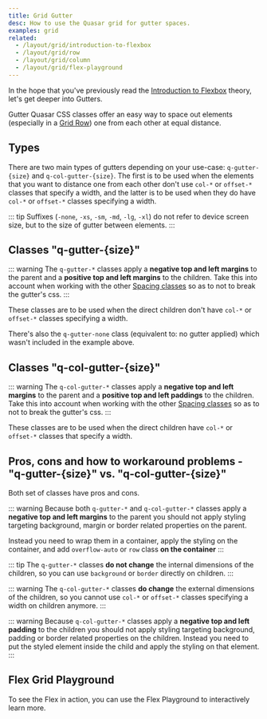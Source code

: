 ```yaml
---
title: Grid Gutter
desc: How to use the Quasar grid for gutter spaces.
examples: grid
related:
  - /layout/grid/introduction-to-flexbox
  - /layout/grid/row
  - /layout/grid/column
  - /layout/grid/flex-playground
---
```


In the hope that you've previously read the [Introduction to Flexbox](/layout/grid/introduction-to-flexbox) theory, let's get deeper into Gutters.

Gutter Quasar CSS classes offer an easy way to space out elements (especially in a [Grid Row](/layout/grid/row)) one from each other at equal distance.

## Types
There are two main types of gutters depending on your use-case: `q-gutter-{size}` and `q-col-gutter-{size}`. The first is to be used when the elements that you want to distance one from each other don't use `col-*` or `offset-*` classes that specify a width, and the latter is to be used when they do have `col-*` or `offset-*` classes specifying a width.

::: tip
Suffixes (`-none`, `-xs`, `-sm`, `-md`, `-lg`, `-xl`) do not refer to device screen size, but to the size of gutter between elements.
:::

## Classes "q-gutter-{size}"

::: warning
The `q-gutter-*` classes apply a **negative top and left margins** to the parent and a **positive top and left margins** to the children. Take this into account when working with the other [Spacing classes](/style/spacing) so as to not to break the gutter's css.
:::

These classes are to be used when the direct children don't have `col-*` or `offset-*` classes specifying a width.

<DocExample title="Sizes for q-gutter" file="GutterSize" />

There's also the `q-gutter-none` class (equivalent to: no gutter applied) which wasn't included in the example above.

<DocExample title="Horizontal only q-gutter" file="GutterHorizontal" />

<DocExample title="Vertical only q-gutter" file="GutterVertical" />

<DocExample title="Mixed horizontal and vertical q-gutter" file="GutterMixed" />

## Classes "q-col-gutter-{size}"

::: warning
The `q-col-gutter-*` classes apply a **negative top and left margins** to the parent and a **positive top and left paddings** to the children. Take this into account when working with the other [Spacing classes](/style/spacing) so as to not to break the gutter's css.
:::

These classes are to be used when the direct children have `col-*` or `offset-*` classes that specify a width.

<DocExample title="Sizes for q-col-gutter" file="ColGutterSize" />

<DocExample title="Horizontal only q-col-gutter" file="ColGutterHorizontal" />

<DocExample title="Vertical only q-col-gutter" file="ColGutterVertical" />

<DocExample title="Mixed horizontal and vertical q-col-gutter" file="ColGutterMixed" />

## Pros, cons and how to workaround problems - "q-gutter-{size}" vs. "q-col-gutter-{size}"

Both set of classes have pros and cons.

::: warning
Because both `q-gutter-*` and `q-col-gutter-*` classes apply a **negative top and left margins** to the parent you should not apply styling targeting background, margin or border related properties on the parent.

Instead you need to wrap them in a container, apply the styling on the container, and add `overflow-auto` or `row` class **on the container**
:::

<DocExample title="Parent styling" file="ParentStyling" />

::: tip
The `q-gutter-*` classes **do not change** the internal dimensions of the children, so you can use `background` or `border` directly on children.
:::

::: warning
The `q-col-gutter-*` classes **do change** the external dimensions of the children, so you cannot use `col-*` or `offset-*` classes specifying a width on children anymore.
:::

<DocExample title="Children size compare" file="ChildrenSizeCompare" />

::: warning
Because `q-col-gutter-*` classes apply a **negative top and left padding** to the children you should not apply styling targeting background, padding or border related properties on the children. Instead you need to put the styled element inside the child and apply the styling on that element.
:::

<DocExample title="Children styling" file="ChildrenStyling" />

## Flex Grid Playground
To see the Flex in action, you can use the Flex Playground to interactively learn more.

<q-btn icon-right="launch" label="Flex Playground" to="/layout/grid/flex-playground" />
